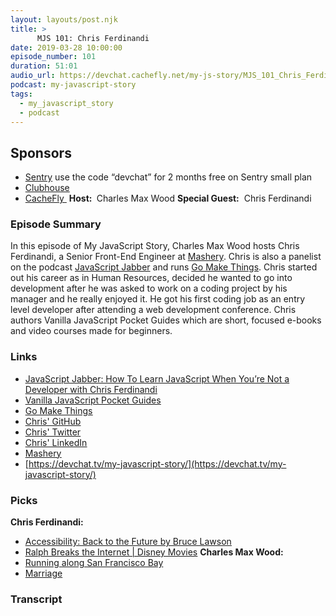 ```yaml
---
layout: layouts/post.njk
title: >
      MJS 101: Chris Ferdinandi
date: 2019-03-28 10:00:00
episode_number: 101
duration: 51:01
audio_url: https://devchat.cachefly.net/my-js-story/MJS_101_Chris_Ferdinandi.mp3
podcast: my-javascript-story
tags: 
  - my_javascript_story
  - podcast
---
```


## **Sponsors**

- [Sentry](https://sentry.io/) use the code “devchat” for 2 months free on Sentry small plan
- [Clubhouse](https://clubhouse.io/jsstory)
- [CacheFly&nbsp;](https://www.cachefly.com/)
**Host:&nbsp;** Charles Max Wood **Special Guest:** &nbsp;Chris Ferdinandi
### **Episode Summary**
In this episode of My JavaScript Story, Charles Max Wood hosts Chris Ferdinandi, a Senior Front-End Engineer at [Mashery](https://www.mashery.com/). Chris is also a panelist on the podcast [JavaScript Jabber](s://devchat.tv/js-jabber) and runs [Go Make Things](https://gomakethings.com/). Chris started out his career as in Human Resources, decided he wanted to go into development after he was asked to work on a coding project by his manager and he really enjoyed it. He got his first coding job as an entry level developer after attending a web development conference. Chris authors Vanilla JavaScript Pocket Guides which are short, focused e-books and video courses made for beginners.
### **Links**

- <u><a href="https://devchat.tv/js-jabber/jsj-299-learn-javascript-youre-not-developer-chris-ferdinandi/">JavaScript Jabber: How To Learn JavaScript When You’re Not a Developer with Chris Ferdinandi</a></u>
- <u><a href="https://vanillajsguides.com/">Vanilla JavaScript Pocket Guides</a></u>
- <u><a href="https://gomakethings.com/">Go Make Things</a></u>
- <u><a href="https://github.com/cferdinandi">Chris' GitHub</a></u>
- <u><a href="https://twitter.com/chrisferdinandi">Chris' Twitter</a></u>
- <u><a href="https://www.linkedin.com/in/cferdinandi">Chris' LinkedIn</a></u>
- <u><a href="https://www.mashery.com/">Mashery</a></u>
- [https://devchat.tv/my-javascript-story/](https://devchat.tv/my-javascript-story/)

### **Picks**
 **Chris Ferdinandi:**
- <u><a href="https://www.brucelawson.co.uk/2019/accessibility-back-to-the-future/">Accessibility: Back to the Future by Bruce Lawson</a></u>
- <u><a href="https://movies.disney.com/ralph-breaks-the-internet-wreck-it-ralph-2">Ralph Breaks the Internet | Disney Movies</a></u>
**Charles Max Wood:**
- <u>Running along San Francisco Bay</u>
- <u>Marriage</u>


### Transcript


